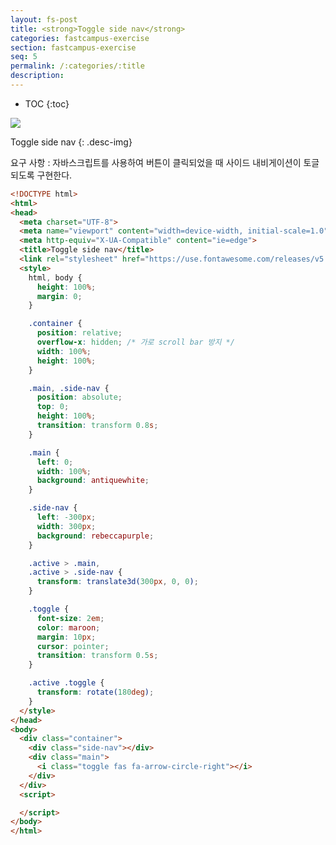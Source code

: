 ```yaml
---
layout: fs-post
title: <strong>Toggle side nav</strong>
categories: fastcampus-exercise
section: fastcampus-exercise
seq: 5
permalink: /:categories/:title
description:
---
```


* TOC
{:toc}

![](/assets/fs-images/exercise/toggle-side-nav.gif)

Toggle side nav
{: .desc-img}

요구 사항
: 자바스크립트를 사용하여 버튼이 클릭되었을 때 사이드 내비게이션이 토글되도록 구현한다.

```html
<!DOCTYPE html>
<html>
<head>
  <meta charset="UTF-8">
  <meta name="viewport" content="width=device-width, initial-scale=1.0">
  <meta http-equiv="X-UA-Compatible" content="ie=edge">
  <title>Toggle side nav</title>
  <link rel="stylesheet" href="https://use.fontawesome.com/releases/v5.7.2/css/all.css">
  <style>
    html, body {
      height: 100%;
      margin: 0;
    }

    .container {
      position: relative;
      overflow-x: hidden; /* 가로 scroll bar 방지 */
      width: 100%;
      height: 100%;
    }

    .main, .side-nav {
      position: absolute;
      top: 0;
      height: 100%;
      transition: transform 0.8s;
    }

    .main {
      left: 0;
      width: 100%;
      background: antiquewhite;
    }

    .side-nav {
      left: -300px;
      width: 300px;
      background: rebeccapurple;
    }

    .active > .main,
    .active > .side-nav {
      transform: translate3d(300px, 0, 0);
    }

    .toggle {
      font-size: 2em;
      color: maroon;
      margin: 10px;
      cursor: pointer;
      transition: transform 0.5s;
    }

    .active .toggle {
      transform: rotate(180deg);
    }
  </style>
</head>
<body>
  <div class="container">
    <div class="side-nav"></div>
    <div class="main">
      <i class="toggle fas fa-arrow-circle-right"></i>
    </div>
  </div>
  <script>

  </script>
</body>
</html>
```

<!--
const $container = document.querySelector('.container');
const $toggle = document.querySelector('.toggle');

$toggle.onclick = function () {
  $container.classList.toggle('active');
};
-->
